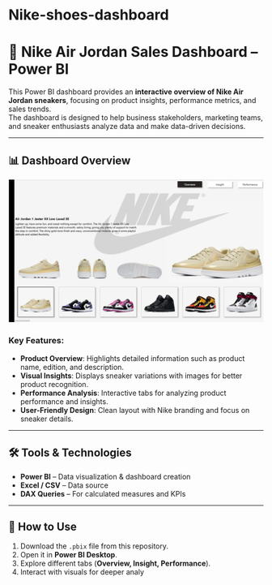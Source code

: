 # Nike-shoes-dashboard
# 🏀 Nike Air Jordan Sales Dashboard – Power BI

This Power BI dashboard provides an **interactive overview of Nike Air Jordan sneakers**, focusing on product insights, performance metrics, and sales trends.  
The dashboard is designed to help business stakeholders, marketing teams, and sneaker enthusiasts analyze data and make data-driven decisions.  

---

## 📊 Dashboard Overview

![Nike Power BI Dashboard](./Screenshot%202025-09-08%20195606.png)

### Key Features:
- **Product Overview**: Highlights detailed information such as product name, edition, and description.  
- **Visual Insights**: Displays sneaker variations with images for better product recognition.  
- **Performance Analysis**: Interactive tabs for analyzing product performance and insights.  
- **User-Friendly Design**: Clean layout with Nike branding and focus on sneaker details.  

---

## 🛠️ Tools & Technologies
- **Power BI** – Data visualization & dashboard creation  
- **Excel / CSV** – Data source  
- **DAX Queries** – For calculated measures and KPIs  

---

## 🚀 How to Use
1. Download the `.pbix` file from this repository.  
2. Open it in **Power BI Desktop**.  
3. Explore different tabs (**Overview, Insight, Performance**).  
4. Interact with visuals for deeper analy
